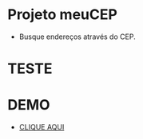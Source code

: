 # Projeto meuCEP
- Busque endereços através do CEP.

# TESTE

# DEMO
- <a href="https://tiburci0.github.io/meuCEP/">CLIQUE AQUI</a>